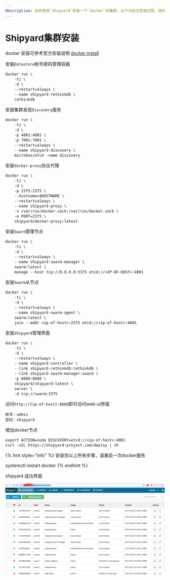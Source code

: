 ```yaml
---
description: 如何使用`Shipyard`安装一个`docker`的集群，以下为此文安装过程，使用centos7作为测试系统。
---
```


# Shipyard集群安装

docker 安装可参考官方安装说明 [docker install](https://docs.docker.com/)

安装`Datastore`帐号密码管理容器

```text
docker run \
    -ti \
    -d \
    --restart=always \
    --name shipyard-rethinkdb \
    rethinkdb
```

安装集群发现`Discovery`服务

```text
docker run \
    -ti \
    -d \
    -p 4001:4001 \
    -p 7001:7001 \
    --restart=always \
    --name shipyard-discovery \
    microbox/etcd -name discovery
```

安装`docker-proxy`协议代理

```text
docker run \
    -ti \
    -d \
    -p 2375:2375 \
    --hostname=$HOSTNAME \
    --restart=always \
    --name shipyard-proxy \
    -v /var/run/docker.sock:/var/run/docker.sock \
    -e PORT=2375 \
    shipyard/docker-proxy:latest
```

安装`Swarm`管理节点

```text
docker run \
    -ti \
    -d \
    --restart=always \
    --name shipyard-swarm-manager \
    swarm:latest \
    manage --host tcp://0.0.0.0:3375 etcd://<IP-OF-HOST>:4001
```

安装`Swarm`从节点

```text
docker run \
    -ti \
    -d \
    --restart=always \
    --name shipyard-swarm-agent \
    swarm:latest \
    join --addr <ip-of-host>:2375 etcd://<ip-of-host>:4001
```

安装`Shipyard`管理界面

```text
docker run \
    -ti \
    -d \
    --restart=always \
    --name shipyard-controller \
    --link shipyard-rethinkdb:rethinkdb \
    --link shipyard-swarm-manager:swarm \
    -p 8080:8080 \
    shipyard/shipyard:latest \
    server \
    -d tcp://swarm:3375
```

访问`http://[ip-of-host]:8080`即可访问web-ui界面

```text
帐号：admin
密码：shipyard
```

增加docker节点

```text
export ACTION=node DISCOVERY=etcd://<ip-of-host>:4001
curl -sSL https://shipyard-project.com/deploy | sh
```

{% hint style="info" %}
安装完以上所有步骤，请重启一次docker服务

systemctl restart docker
{% endhint %}

shipyard 成功界面

![](../../../.gitbook/assets/image%20%2825%29.png)

